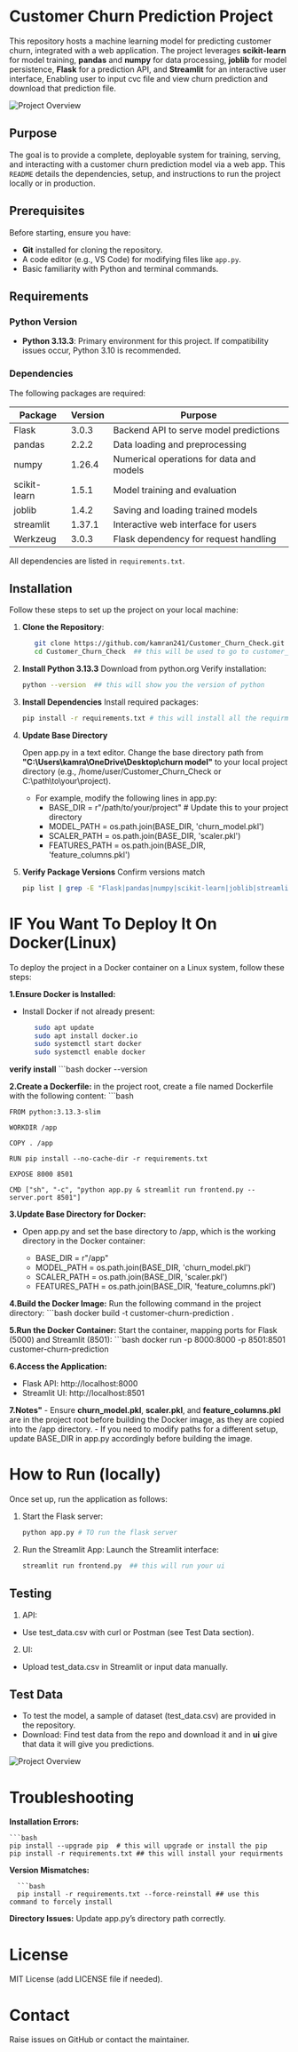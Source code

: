 # Customer Churn Prediction Project

This repository hosts a machine learning model for predicting customer churn, integrated with a web application. The project leverages **scikit-learn** for model training, **pandas** and **numpy** for data processing, **joblib** for model persistence, **Flask** for a prediction API, and **Streamlit** for an interactive user interface, Enabling user to input cvc file and view churn prediction and download that prediction file.

![Project Overview](https://github.com/kamran241/Customer_Churn_Check/blob/main/images/Screenshot%202025-04-13%20025809.png)

## Purpose

The goal is to provide a complete, deployable system for training, serving, and interacting with a customer churn prediction model via a web app. This `README` details the dependencies, setup, and instructions to run the project locally or in production.

## Prerequisites

Before starting, ensure you have:
- **Git** installed for cloning the repository.
- A code editor (e.g., VS Code) for modifying files like `app.py`.
- Basic familiarity with Python and terminal commands.

## Requirements

### Python Version
- **Python 3.13.3**: Primary environment for this project. If compatibility issues occur, Python 3.10 is recommended.

### Dependencies
The following packages are required:

| Package        | Version | Purpose                                      |
|----------------|---------|----------------------------------------------|
| Flask         | 3.0.3   | Backend API to serve model predictions       |
| pandas        | 2.2.2   | Data loading and preprocessing               |
| numpy         | 1.26.4  | Numerical operations for data and models     |
| scikit-learn  | 1.5.1   | Model training and evaluation                |
| joblib        | 1.4.2   | Saving and loading trained models            |
| streamlit     | 1.37.1  | Interactive web interface for users          |
| Werkzeug      | 3.0.3   | Flask dependency for request handling        |


All dependencies are listed in `requirements.txt`.

## Installation

Follow these steps to set up the project on your local machine:

1. **Clone the Repository**:

   ```bash
      git clone https://github.com/kamran241/Customer_Churn_Check.git  # this will clone the code from gihub 
      cd Customer_Churn_Check  ## this will be used to go to customer_churn_chek directory 

3. **Install Python 3.13.3**
    Download from python.org
       Verify installation:

   ```bash
   python --version  ## this will show you the version of python

5. **Install Dependencies**
    Install required packages:

   ```bash
   pip install -r requirements.txt # this will install all the requirment

7. **Update Base Directory**

     Open app.py in a text editor.
     Change the base directory path from **"C:\Users\kamra\OneDrive\Desktop\churn model"** to your local project directory (e.g., /home/user/Customer_Churn_Check or C:\path\to\your\project).
    
      - For example, modify the following lines in app.py:
           - BASE_DIR = r"/path/to/your/project"  # Update this to your project directory
           - MODEL_PATH = os.path.join(BASE_DIR, 'churn_model.pkl')
           - SCALER_PATH = os.path.join(BASE_DIR, 'scaler.pkl')
           - FEATURES_PATH = os.path.join(BASE_DIR, 'feature_columns.pkl')

9. **Verify Package Versions**
   Confirm versions match

   ```bash
   pip list | grep -E "Flask|pandas|numpy|scikit-learn|joblib|streamlit|Werkzeug|python-dotenv|gunicorn"


# IF You Want To Deploy It On Docker(Linux)

To deploy the project in a Docker container on a Linux system, follow these steps:

**1.Ensure Docker is Installed:**
 - Install Docker if not already present:
    ```bash
       sudo apt update
       sudo apt install docker.io
       sudo systemctl start docker
       sudo systemctl enable docker
 
 **verify install**
      ```bash
         docker --version

**2.Create a Dockerfile:**
  in the project root, create a file named Dockerfile with the following content:
    ```bash
  
    FROM python:3.13.3-slim
   
    WORKDIR /app
   
    COPY . /app
   
    RUN pip install --no-cache-dir -r requirements.txt

    EXPOSE 8000 8501
   
    CMD ["sh", "-c", "python app.py & streamlit run frontend.py --server.port 8501"]

**3.Update Base Directory for Docker:**
  - Open app.py and set the base directory to /app, which is the working directory in the Docker container:
     
    - BASE_DIR = r"/app"
    - MODEL_PATH = os.path.join(BASE_DIR, 'churn_model.pkl')
    - SCALER_PATH = os.path.join(BASE_DIR, 'scaler.pkl')
    - FEATURES_PATH = os.path.join(BASE_DIR, 'feature_columns.pkl')


**4.Build the Docker Image:**
    Run the following command in the project directory:
      ```bash
         docker build -t customer-churn-prediction .

**5.Run the Docker Container:**
    Start the container, mapping ports for Flask (5000) and Streamlit (8501):
       ```bash
          docker run -p 8000:8000 -p 8501:8501 customer-churn-prediction

**6.Access the Application:**
   - Flask API: http://localhost:8000
   - Streamlit UI: http://localhost:8501

**7.Notes"**
    -  Ensure **churn_model.pkl**, **scaler.pkl**, and **feature_columns.pkl** are in the project root before building the Docker image, as they are copied into the /app directory.
    -  If you need to modify paths for a different setup, update BASE_DIR in app.py accordingly before building the image.
# How to Run (locally)

Once set up, run the application as follows:

1. Start the Flask server:

   ```bash
   python app.py # TO run the flask server

3. Run the Streamlit App:
      Launch the Streamlit interface:

   ```bash
   streamlit run frontend.py  ## this will run your ui

## Testing

1. API:
  -  Use test_data.csv with curl or Postman (see Test Data section).
2. UI:
  -  Upload test_data.csv in Streamlit or input data manually.

## Test Data
 - To test the model, a sample of dataset (test_data.csv) are provided in the repository.
 - Download: Find test data from the repo and download it and in **ui** give that data it will give you predictions.
     
![Project Overview](https://github.com/kamran241/Customer_Churn_Check/blob/main/images/Screenshot%202025-04-13%20041231.png)

# Troubleshooting

**Installation Errors:**
   
    
    ```bash
    pip install --upgrade pip  # this will upgrade or install the pip
    pip install -r requirements.txt ## this will install your requirments

**Version Mismatches:**
  
      ```bash   
      pip install -r requirements.txt --force-reinstall ## use this command to forcely install 

**Directory Issues:**
   Update app.py’s directory path correctly.
# License
   MIT License (add LICENSE file if needed).

# Contact
   Raise issues on GitHub or contact the maintainer.





